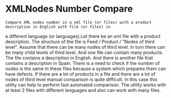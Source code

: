 # XMLNodes Number Compare
    Compare XML nodes number in a xml file (or files) with a product description in English with file (or files) in
a different language (or languages).Let there be an xml file with a product description. 
The structure of the file is Feed / Product / "Nodes of third level". Assume that there can be many nodes of third level. 
    In turn there can be many child levels of third level. And one file can contain many products. 
The file contains a description in English. And there is another file that contains a description in Spain. 
    There is a need to check if the number of nodes is the same in these files because a system which prepares them
can have defects. If there are a lot of products in a file and there are a lot of nodes of third level 
manual comparison is quite difficult. In this case this utility can help to perform fast automated comparison. 
    The utility works with at least 2 files with different languages and also can work with many files.

